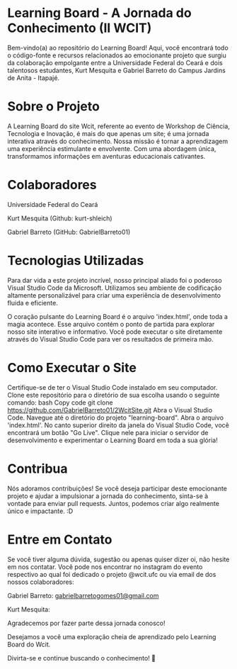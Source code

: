 # Learning Board - A Jornada do Conhecimento (II WCIT)
Bem-vindo(a) ao repositório do Learning Board! Aqui, você encontrará todo o código-fonte e recursos relacionados ao emocionante projeto que surgiu da colaboração empolgante entre a Universidade Federal do Ceará e dois talentosos estudantes, Kurt Mesquita e Gabriel Barreto do Campus Jardins de Anita - Itapajé.

# Sobre o Projeto
A Learning Board do site Wcit, referente ao evento de Workshop de Ciência, Tecnologia e Inovação, é mais do que apenas um site; é uma jornada interativa através do conhecimento. Nossa missão é tornar a aprendizagem uma experiência estimulante e envolvente. Com uma abordagem única, transformamos informações em aventuras educacionais cativantes.

# Colaboradores
Universidade Federal do Ceará

Kurt Mesquita (Github: kurt-shleich)

Gabriel Barreto (GitHub: GabrielBarreto01)

# Tecnologias Utilizadas
Para dar vida a este projeto incrível, nosso principal aliado foi o poderoso Visual Studio Code da Microsoft. Utilizamos seu ambiente de codificação altamente personalizável para criar uma experiência de desenvolvimento fluida e eficiente.

O coração pulsante do Learning Board é o arquivo 'index.html', onde toda a magia acontece. Esse arquivo contém o ponto de partida para explorar nosso site interativo e informativo. Você pode executar o site diretamente através do Visual Studio Code para ver os resultados de primeira mão.

# Como Executar o Site
Certifique-se de ter o Visual Studio Code instalado em seu computador.
Clone este repositório para o diretório de sua escolha usando o seguinte comando:
bash
Copy code
git clone https://github.com/GabrielBarreto01/2WcitSite.git
Abra o Visual Studio Code.
Navegue até o diretório do projeto "learning-board".
Abra o arquivo 'index.html'.
No canto superior direito da janela do Visual Studio Code, você encontrará um botão "Go Live". Clique nele para iniciar o servidor de desenvolvimento e experimentar o Learning Board em toda a sua glória!

# Contribua
Nós adoramos contribuições! Se você deseja participar deste emocionante projeto e ajudar a impulsionar a jornada do conhecimento, sinta-se à vontade para enviar pull requests. Juntos, podemos criar algo realmente único e impactante. :D

# Entre em Contato
Se você tiver alguma dúvida, sugestão ou apenas quiser dizer oi, não hesite em nos contatar. Você pode nos encontrar no instagram do evento respectivo ao qual foi dedicado o projeto @wcit.ufc ou via email de dos nossos colaboradores:

Gabriel Barreto: gabrielbarretogomes01@gmail.com

Kurt Mesquita: 

Agradecemos por fazer parte dessa jornada conosco!

Desejamos a você uma exploração cheia de aprendizado pelo Learning Board do Wcit.

Divirta-se e continue buscando o conhecimento! 🚀






